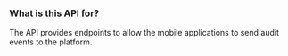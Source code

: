 ### What is this API for?

The API provides endpoints to allow the mobile applications to send audit events to the platform.
